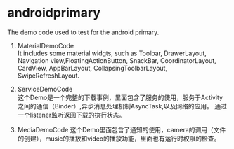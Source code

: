 # androidprimary
The demo code used to test for the android primary.
1. MaterialDemoCode<br>
  It includes some material widgts, such as Toolbar, DrawerLayout, Navigation view,FloatingActionButton, SnackBar,
  CoordinatorLayout, CardView, AppBarLayout, CollapsingToolbarLayout, SwipeRefreshLayout.
  
2. ServiceDemoCode<br>
  这个Demo是一个完整的下载事例，里面包含了服务的使用，服务于Activity之间的通信（Binder）,异步消息处理机制AsyncTask,以及网络的应用。
  通过一个listener监听返回下载的执行状态。
  
3. MediaDemoCode
  这个Demo里面包含了通知的使用，camera的调用（文件的创建），music的播放和video的播放功能，里面也有运行时权限的检查。

